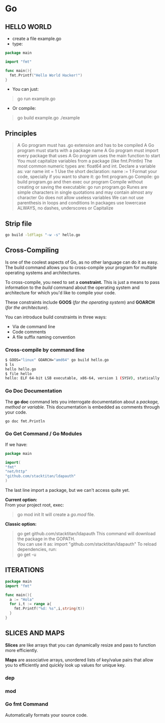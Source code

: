 # Go

## HELLO WORLD

* create a file example.go
* type: 

```go
package main

import "fmt"

func main(){
  fmt.Printf("Hello World Hacker!")
}
```
* You can just:
>go run example.go

* Or compile:
>go build example.go
>./example


## Principles

>A Go program must has .go extension and has to be compiled
>A Go program must starts with a package name
>A Go program must import every package that uses
>A Go program uses the main function to start
>You must capitalize variables from a package (like fmt.Println)
>The most common numeric types are: float64 and int.
>Declare a variable as: var name int = 1
>Use the short declaration: name := 1
>Format your code, specially if you want to share it: go fmt program.go
>Compile: go build program.go and then exec our program
>Compile without creating or saving the executable: go run program.go
>Runes are simple characters in single quotations and may contain almost any character
>Go does not allow useless variables
>We can not use parenthesis in loops and conditions
>In packages use lowercase ALWAYS, no dashes, underscores or Capitalize

## Strip file

```bash
go build -ldflags "-w -s" hello.go
```

## Cross-Compiling

Is one of the coolest aspects of Go, as no other language can do it as easy. <br/>
The build command allows you to cross-compile your program for multiple operating systems and architectures. <br/>

To cross-compile, you need to set a __constraint.__ This is just a means to pass information to the _build_ command about the operating system and architecture for which you'd like to compile your code. <br/>

These constraints include __GOOS__ (_for the operating system_) and __GOARCH__ (_for the architecture_). <br/>

You can introduce build constraints in three ways: <br/> 

* Via de command line
* Code comments 
* A file suffix naming convention


### Cross-compile by command line

```bash
$ GOOS="linux" GOARCH="amd64" go build hello.go
$ ls
hello hello.go
$ file hello
hello: ELF 64-bit LSB executable, x86-64, version 1 (SYSV), statically linked, not stripped
```

### Go Doc Documentation

The __go doc__ command lets you interrogate documentation about a _package, method or variable._ This documentation is embedded as comments through your code. 

```bash
go doc fmt.Println
```

### Go Get Command / Go Modules

If we have: <br/>

```go
package main

import(
"fmt"
"net/http"
"github.com/stacktitan/ldapauth"
)
```
The last line import a package, but we can't access quite yet. <br/>

__Current option:__ <br/>
From your project root, exec: <br/>
>go mod init
It will create a _go.mod_ file. <br/>


__Classic option:__ <br/>
>go get github.com/stacktitan/ldapauth
This command will download the package in the GOPATH. <br/>
You can use it as:
>import "github.com/stacktitan/ldapauth"
To reload dependencies, run: <br/>
>go get -u


## ITERATIONS

```go
package main
import "fmt"

func main(){
  a := "Hola"
  for i,t := range a{
    fmt.Printf("%d: %s",i,string(t))
  }
}
```














## SLICES AND MAPS

__Slices__ are like arrays that you can dynamically resize and pass to function more efficiently. <br/>

__Maps__ are associative arrays, unordered lists of key/value pairs that allow you to efficiently and quickly look up values for unique key. <br/>






### dep

### mod

### Go fmt Command

Automatically formats your source code. <br/>
